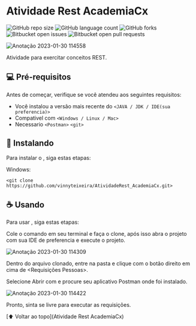 # Atividade Rest AcademiaCx

<!---Esses são exemplos. Veja https://shields.io para outras pessoas ou para personalizar este conjunto de escudos. Você pode querer incluir dependências, status do projeto e informações de licença aqui--->

![GitHub repo size](https://img.shields.io/github/repo-size/iuricode/README-template?style=for-the-badge)
![GitHub language count](https://img.shields.io/github/languages/count/iuricode/README-template?style=for-the-badge)
![GitHub forks](https://img.shields.io/github/forks/iuricode/README-template?style=for-the-badge)
![Bitbucket open issues](https://img.shields.io/bitbucket/issues/iuricode/README-template?style=for-the-badge)
![Bitbucket open pull requests](https://img.shields.io/bitbucket/pr-raw/iuricode/README-template?style=for-the-badge)

![Anotação 2023-01-30 114558](https://user-images.githubusercontent.com/87780451/215509139-664fab22-af40-4fe2-9262-4d0c561b956b.png)


Atividade para exercitar conceitos REST.


## 💻 Pré-requisitos

Antes de começar, verifique se você atendeu aos seguintes requisitos:
<!---Estes são apenas requisitos de exemplo. Adicionar, duplicar ou remover conforme necessário--->
* Você instalou a versão mais recente do `<JAVA / JDK / IDE(sua preferencia)>`
* Compativel com `<Windows / Linux / Mac>`
* Necessario `<Postman>` `<git>`


## 🚀 Instalando <Atividade Rest AcademiaCx>

Para instalar o <Atividade Rest AcademiaCx>, siga estas etapas:

Windows:
```
<git clone https://github.com/vinnyteixeira/AtividadeRest_AcademiaCx.git>
```

## ☕ Usando <Atividade Rest AcademiaCx>

Para usar <tividade Rest AcademiaCx>, siga estas etapas:


Cole o comando em seu terminal e faça o clone, após isso abra o projeto com sua IDE de preferencia e execute o projeto.

  ![Anotação 2023-01-30 114309](https://user-images.githubusercontent.com/87780451/215508521-fa63a2d6-f21a-4cbd-9eec-d8246ff245a1.png)


Dentro do arquivo clonado, entre na pasta <RequisicoesRest> e clique com o botão direito em cima de <Requisições Pessoas>.

Selecione Abrir com e procure seu aplicativo Postman onde foi instalado.

![Anotação 2023-01-30 114422](https://user-images.githubusercontent.com/87780451/215508708-71c723c8-5baa-4636-95df-08e2399a9f01.png)


Pronto, sinta se livre para executar as requisições.




[⬆ Voltar ao topo](Atividade Rest AcademiaCx)<br>
